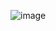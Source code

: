 ![image](https://github.com/Wireflex/Jenkins/assets/165675775/951ee1c2-ce6a-4a8e-a3d2-4d105dad30fd)

